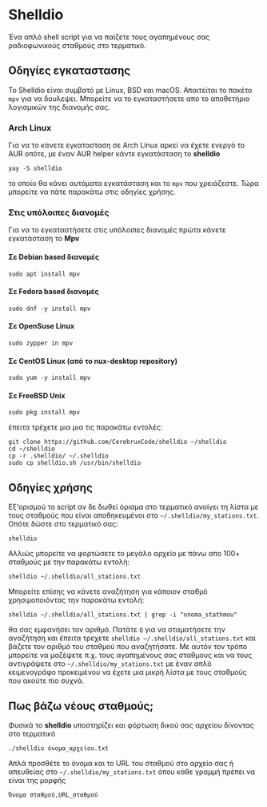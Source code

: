 # Shelldio

Ένα απλό shell script για να παίζετε τους αγαπημένους σας ραδιοφωνικούς σταθμούς στο τερματικό. 

## Οδηγίες εγκαταστασης

Το Shelldio είναι συμβατό με Linux, BSD και macOS. Απαιτείται το πακέτο ```mpv``` για να δουλεψει. Μπορείτε να το εγκαταστήσετε απο το αποθετήριο λογισμικών της διανομής σας.

### Arch Linux

Για να το κάνετε εγκατασταση σε Arch Linux αρκεί να έχετε ενεργό το AUR οπότε, με έναν AUR helper κάντε εγκατάσταση το  **shelldio** 

```yay -S shelldio```

το οποίο θα κάνει αυτόματα εγκατάσταση και το `mpv` που χρειάζεστε. Τώρα μπορείτε να πάτε παρακάτω στις οδηγίες χρήσης.

### Στις υπόλοιπες διανομές

Για να το εγκαταστήσετε στις υπόλοιπες διανομές πρώτα κάνετε εγκατάσταση το **Mpv**

#### Σε Debian based διανομές

```sudo apt install mpv```

#### Σε Fedora based διανομές

```sudo dnf -y install mpv```

#### Σε OpenSuse Linux

```sudo zypper in mpv```

#### Σε CentOS Linux (από το nux-desktop repository)

```sudo yum -y install mpv```

#### Σε FreeBSD Unix

```sudo pkg install mpv```

έπειτα τρέχετε μια μια τις παρακάτω εντολές:

```
git clone https://github.com/CerebruxCode/shelldio ~/shelldio
cd ~/shelldio
cp -r .shelldio/ ~/.shelldio
sudo cp shelldio.sh /usr/bin/shelldio
```
## Οδηγίες χρήσης

Εξ'ορισμού το script αν δε δωθεί όρισμα στο τερματικό ανοίγει τη λίστα με τους σταθμούς που είναι αποθηκευμένοι στο ```~/.shelldio/my_stations.txt```. 
Οπότε δώστε στο τερματικό σας:

```
shelldio
```
Αλλιώς μπορείτε να φορτώσετε το μεγάλο αρχείο με πάνω απο 100+ σταθμούς με την παρακάτω εντολή:

```shelldio ~/.shelldio/all_stations.txt```

Μπορείτε επίσης να κάνετε αναζήτηση για κάποιον σταθμό χρησιμοποιόντας την παρακάτω εντολή:

```
shelldio ~/.shelldio/all_stations.txt | grep -i "onoma_stathmou"
```
θα σας εμφανήσει τον αριθμό. Πατάτε `Q` για να σταματήσετε την αναζήτηση και έπειτα τρεχετε ```shelldio ~/.shelldio/all_stations.txt``` και βάζετε τον αριθμό του σταθμού που αναζητήσατε. Με αυτόν τον τρόπο μπορείτε να μαζέψετε π.χ. τους αγαπημένους σας σταθμους και να τους αντιγράψετε στο ```~/.shelldio/my_stations.txt``` με έναν απλό κειμενογράφο προκειμένου να έχετε μια μικρή λίστα με τους σταθμούς που ακούτε πιο συχνά.

## Πως βάζω νέους σταθμούς;

Φυσικά το **shelldio** υποστηρίζει και φόρτωση δικού σας αρχείου δίνοντας στο τερματικό 

```./shelldio όνομα_αρχείου.txt```

Απλά προσθέτε το όνομα και το URL του σταθμού στο αρχείο σας ή απευθείας στο ```~/.shelldio/my_stations.txt``` όπου κάθε γραμμή πρέπει να είναι της μορφής 

```Όνομα σταθμού,URL_σταθμού```
